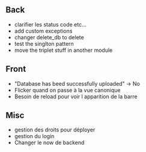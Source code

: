 ## Back

- clarifier les status code etc...
- add custom exceptions
- changer delete_db to delete
- test the singlton pattern
- move the triplet stuff in another module

## Front

- "Database has beed successfully uploaded" -> No
- Flicker quand on passe à la vue canonique
- Besoin de reload pour voir l apparition de la barre

## Misc

- gestion des droits pour déployer
- gestion du login
- Changer le now de backend
